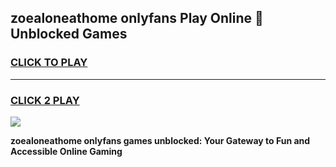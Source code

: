 
## zoealoneathome onlyfans Play Online 👋 Unblocked Games
<h3>
<a href="https://premium.freeplayer.one?title=zoealoneathome_onlyfans&ref=19F">CLICK TO PLAY</a></h3>
<hr>

<h3>
<a href="https://premium.freeplayer.one?title=zoealoneathome_onlyfans&ref=19F">CLICK 2 PLAY</a>
  
</h3>

<a href="https://premium.freeplayer.one?title=zoealoneathome_onlyfans&ref=19F"><img src="https://clearcache.store/games.png"></a>


**zoealoneathome onlyfans games unblocked: Your Gateway to Fun and Accessible Online Gaming**
